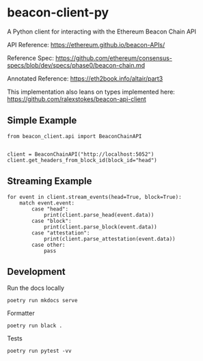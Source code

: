 # beacon-client-py
A Python client for interacting with the Ethereum Beacon Chain API

API Reference: https://ethereum.github.io/beacon-APIs/

Reference Spec: https://github.com/ethereum/consensus-specs/blob/dev/specs/phase0/beacon-chain.md

Annotated Reference: https://eth2book.info/altair/part3

This implementation also leans on types implemented here: https://github.com/ralexstokes/beacon-api-client

## Simple Example

```
from beacon_client.api import BeaconChainAPI


client = BeaconChainAPI("http://localhost:5052")
client.get_headers_from_block_id(block_id="head")
```

## Streaming Example
```
for event in client.stream_events(head=True, block=True):
    match event.event:
        case "head":
            print(client.parse_head(event.data))
        case "block":
            print(client.parse_block(event.data))
        case "attestation":
            print(client.parse_attestation(event.data))
        case other:
            pass
```

## Development

Run the docs locally 

```
poetry run mkdocs serve
```

Formatter
```
poetry run black .
```

Tests
```
poetry run pytest -vv
```
